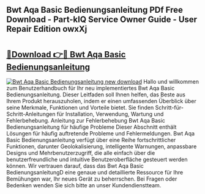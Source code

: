 ## Bwt Aqa Basic Bedienungsanleitung PDf Free Download - Part-kIQ Service Owner Guide - User Repair Edition owxXj

# <h2><a href="http://df2oev.blite.top/?on=Bwt+Aqa+Basic+Bedienungsanleitung">🔗Download 👉🔴 Bwt Aqa Basic Bedienungsanleitung</a></h2>

[![Bwt Aqa Basic Bedienungsanleitung new download](https://i.imgur.com/lujVjoI.png)](http://df2oev.blite.top/?on=Bwt+Aqa+Basic+Bedienungsanleitung)
Hallo und willkommen zum Benutzerhandbuch für Ihr neu implementiertes Bwt Aqa Basic Bedienungsanleitung. Dieser Leitfaden soll Ihnen helfen, das Beste aus Ihrem Produkt herauszuholen, indem er einen umfassenden Überblick über seine Merkmale, Funktionen und Vorteile bietet. Sie finden Schritt-für-Schritt-Anleitungen für Installation, Verwendung, Wartung und Fehlerbehebung. Anleitung zur Fehlerbehebung Bwt Aqa Basic Bedienungsanleitung für häufige Probleme Dieser Abschnitt enthält Lösungen für häufig auftretende Probleme und Fehlermeldungen. Bwt Aqa Basic Bedienungsanleitung verfügt über eine Reihe fortschrittlicher Funktionen, darunter Geolokalisierung, intelligente Warnungen, anpassbare Designs und Mehrbenutzerzugriff, die alle einfach über die benutzerfreundliche und intuitive Benutzeroberfläche gesteuert werden können. Wir vertrauen darauf, dass das Bwt Aqa Basic BedienungsanleitungD eine genaue und detaillierte Ressource für Ihre Bemühungen war, Ihr neues Gerät zu beherrschen. Bei Fragen oder Bedenken wenden Sie sich bitte an unser Kundendienstteam.
